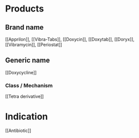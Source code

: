 # Products

## Brand name
[[Apprilon]], [[Vibra-Tabs]], [[Doxycin]], [[Doxytab]], [[Doryx]], [[Vibramycin]], [[Periostat]]

## Generic name
[[Doxycycline]]

### Class / Mechanism
[[Tetra derivative]]

# Indication
[[Antibiotic]]